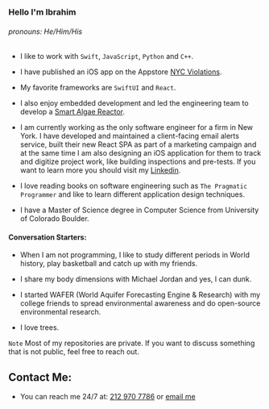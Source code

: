 ### Hello I'm Ibrahim
###### _pronouns: He/Him/His_

- I like to work with `Swift`, `JavaScript`, `Python` and `C++`.

- I have published an iOS app on the Appstore [NYC Violations](https://apps.apple.com/us/app/nyc-violations/id6529524235).

- My favorite frameworks are `SwiftUI` and `React`.

- I also enjoy embedded development and led the engineering team to develop a [Smart Algae Reactor](https://www.colorado.edu/cs/2024/04/22/automating-algae-computer-science-capstone-melds-digital-and-physical-skills).

- I am currently working as the only software engineer for a firm in New York. I have developed and maintained a client-facing email alerts service, built their new React SPA as part of a marketing campaign and at the same time I am also designing an iOS application for them to track and digitize project work, like building inspections and pre-tests. If you want to learn more you should visit my [Linkedin](https://www.linkedin.com/in/ibrhmch/).

- I love reading books on software engineering such as `The Pragmatic Programmer` and like to learn different application design techniques.

- I have a Master of Science degree in Computer Science from University of Colorado Boulder.

#### Conversation Starters: 

- When I am not programming, I like to study different periods in World history, play basketball and catch up with my friends.

- I share my body dimensions with Michael Jordan and yes, I can dunk.

- I started WAFER (World Aquifer Forecasting Engine & Research) with my college friends to spread environmental awareness and do open-source environmental research.

- I love trees.

`Note` Most of my repositories are private. If you want to discuss something that is not public, feel free to reach out.

## Contact Me:
- You can reach me 24/7 at: [212 970 7786](tel:2129707786) or [email me](mailto:chmohammadibrahim@gmail.com)
